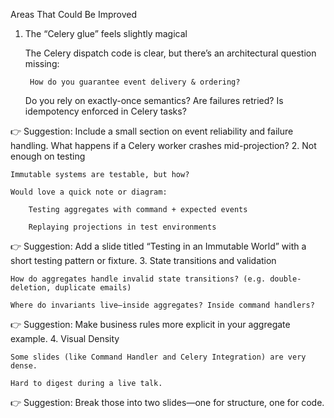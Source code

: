 Areas That Could Be Improved
1. The “Celery glue” feels slightly magical

    The Celery dispatch code is clear, but there’s an architectural question missing:

        How do you guarantee event delivery & ordering?

    Do you rely on exactly-once semantics? Are failures retried? Is idempotency enforced in Celery tasks?

👉 Suggestion: Include a small section on event reliability and failure handling. What happens if a Celery worker crashes mid-projection?
2. Not enough on testing

    Immutable systems are testable, but how?

    Would love a quick note or diagram:

        Testing aggregates with command + expected events

        Replaying projections in test environments

👉 Suggestion: Add a slide titled “Testing in an Immutable World” with a short testing pattern or fixture.
3. State transitions and validation

    How do aggregates handle invalid state transitions? (e.g. double-deletion, duplicate emails)

    Where do invariants live—inside aggregates? Inside command handlers?

👉 Suggestion: Make business rules more explicit in your aggregate example.
4. Visual Density

    Some slides (like Command Handler and Celery Integration) are very dense.

    Hard to digest during a live talk.

👉 Suggestion: Break those into two slides—one for structure, one for code.
